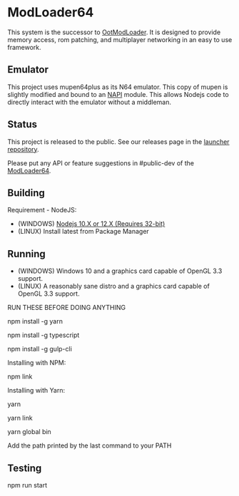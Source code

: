 # ModLoader64
This system is the successor to [OotModLoader](https://github.com/hylian-modding/OotModLoader). It is designed to provide memory access, rom patching, and multiplayer networking in an easy to use framework.

## Emulator
This project uses mupen64plus as its N64 emulator. This copy of mupen is slightly modified and bound to an [NAPI](https://nodejs.org/api/n-api.html) module. This allows Nodejs code to directly interact with the emulator without a middleman.

## Status
This project is released to the public. See our releases page in the [launcher repository](https://github.com/hylian-modding/ModLoader64-GUI). 

Please put any API or feature suggestions in #public-dev of the [ModLoader64](https://discord.gg/Vb8mKT6).

## Building

Requirement - NodeJS:

* (WINDOWS) [Nodejs 10.X or 12.X (Requires 32-bit)](https://nodejs.org/en/)
* (LINUX) Install latest from Package Manager

## Running

* (WINDOWS) Windows 10 and a graphics card capable of OpenGL 3.3 support.
* (LINUX) A reasonably sane distro and a graphics card capable of OpenGL 3.3 support.

RUN THESE BEFORE DOING ANYTHING

npm install -g yarn

npm install -g typescript

npm install -g gulp-cli

Installing with NPM:

npm link

Installing with Yarn:

yarn

yarn link

yarn global bin

Add the path printed by the last command to your PATH


## Testing
npm run start

